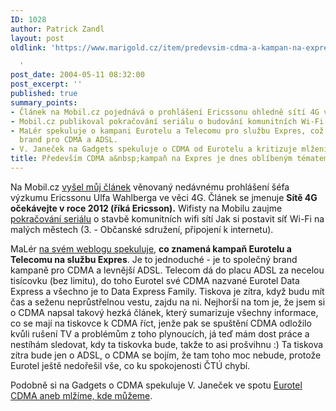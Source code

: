 ```yaml
---
ID: 1028
author: Patrick Zandl
layout: post
oldlink: 'https://www.marigold.cz/item/predevsim-cdma-a-kampan-na-expres-je-dnes-oblibenym-tematem

  '
post_date: 2004-05-11 08:32:00
post_excerpt: ''
published: true
summary_points:
- Článek na Mobil.cz pojednává o prohlášení Ericssonu ohledně sítí 4G v roce 2012.
- Mobil.cz publikoval pokračování seriálu o budování komunitních Wi-Fi sítí.
- MaLér spekuluje o kampani Eurotelu a Telecomu pro službu Expres, což je společný
  brand pro CDMA a ADSL.
- V. Janeček na Gadgets spekuluje o CDMA od Eurotelu a kritizuje mlžení.
title: Především CDMA a&nbsp;kampaň na Expres je dnes oblíbeným tématem&#8230;
---
```


<p>
Na Mobil.cz <A href="http://mobil.idnes.cz/mobilni_komunikace/mobilni_technologie/zpravy-mobilni_technologie/ctvrtagenerace040511.html" target=_blank>vyšel můj článek</A> věnovaný nedávnému prohlášení šéfa výzkumu Ericssonu Ulfa Wahlberga ve věci 4G. Článek se jmenuje <STRONG>Sítě 4G očekávejte v roce 2012 (říká Ericsson).</STRONG> Wifisty na Mobilu zaujme <A href="http://mobil.idnes.cz/mobilni_komunikace/wifi/wifi_volyne040511.html" target=_blank>pokračování seriálu</A> o stavbě komunitních wifi sítí Jak si postavit síť Wi-Fi na malých městech (3. - Občanské sdružení, připojení k internetu).</p>

<p>
MaLér <A href="http://www.maler.cz/index.php?id=49" target=_blank>na svém weblogu spekuluje</A>, <STRONG>co znamená kampaň Eurotelu a Telecomu na službu Expres</STRONG>. Je to jednoduché - je to společný brand kampaně pro CDMA a levnější ADSL. Telecom dá do placu ADSL za necelou tisícovku (bez limitu), do toho Eurotel své CDMA nazvané Eurotel Data Express a všechno je to Data Express Family. Tiskova je zítra, když budu mít čas a seženu neprůstřelnou vestu, zajdu na ni. Nejhorší na tom je, že jsem si o CDMA napsal takový hezká článek, který sumarizuje všechny informace, co se mají na tiskovce k CDMA říct, jenže pak se spuštění CDMA odložilo kvůli rušení TV a problémům z toho plynoucích, já teď mám dost práce a nestíhám sledovat, kdy ta tiskovka bude, takže to asi prošvihnu :) Ta tiskova zítra bude jen o ADSL, o CDMA se bojím, že tam toho moc nebude, protože Eurotel ještě nedořešil vše, co ku spokojenosti ČTÚ chybí. </p>

<p>
Podobně si na Gadgets o CDMA spekuluje V. Janeček ve spotu <A href="http://gadgets.bloguje.cz/41335_item.php" target=_blank>Eurotel CDMA aneb mlžíme, kde můžeme</A>. </p>